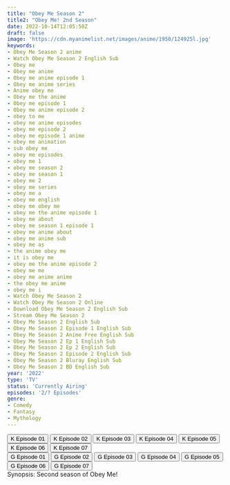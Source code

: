 ```yaml
---
title: "Obey Me Season 2"
title2: "Obey Me! 2nd Season"
date: 2022-10-14T12:05:50Z
draft: false
image: 'https://cdn.myanimelist.net/images/anime/1950/124925l.jpg'
keywords:
- Obey Me Season 2 anime
- Watch Obey Me Season 2 English Sub
- Obey me
- Obey me anime
- Obey me anime episode 1
- Obey me anime series
- Anime obey me
- Obey me the anime
- Obey me episode 1
- Obey me anime episode 2
- obey to me
- obey me anime episodes
- obey me episode 2
- obey me episode 1 anime
- obey me animation
- sub obey me
- obey me episodes
- obey me 1
- obey me season 2
- obey me season 1
- obey me 2
- obey me series
- obey me a
- obey me english
- obey me obey me
- obey me the anime episode 1
- obey me about
- obey me season 1 episode 1
- obey me anime about
- obey me anime sub
- obey me as
- the anime obey me
- it is obey me
- obey me the anime episode 2
- obey me me
- obey me anime anime
- the obey me anime
- obey me i
- Watch Obey Me Season 2
- Watch Obey Me Season 2 Online
- Download Obey Me Season 2 English Sub
- Stream Obey Me Season 2
- Obey Me Season 2 English Sub
- Obey Me Season 2 Episode 1 English Sub
- Obey Me Season 2 Anime Free English Sub
- Obey Me Season 2 Ep 1 English Sub
- Obey Me Season 2 Ep 2 English Sub
- Obey Me Season 2 Episode 2 English Sub
- Obey Me Season 2 Bluray English Sub
- Obey Me Season 2 BD English Sub
year: '2022'
type: 'TV'
status: 'Currently Airing'
episodes: '2/? Episodes'
genre:
- Comedy
- Fantasy
- Mythology
---
```


<div class="d-g gg-10">
<div class="d-g gg-5 gtc-r ai-c">
<button onclick="window.open('?kwf=anime/ObeyMeSS2/Obey Me! S2 - 01','_blank')">K Episode 01</button>
<button onclick="window.open('?kwf=anime/ObeyMeSS2/Obey Me! S2 - 02','_blank')">K Episode 02</button>
<button onclick="window.open('?kwf=anime/ObeyMeSS2/Obey Me! S2 - 03','_blank')">K Episode 03</button>
<button onclick="window.open('?kwf=anime/ObeyMeSS2/Obey Me! S2 - 04','_blank')">K Episode 04</button>
<button onclick="window.open('?kwf=anime/ObeyMeSS2/Obey Me! S2 - 05','_blank')">K Episode 05</button>
<button onclick="window.open('?kwf=anime/ObeyMeSS2/Obey Me! S2 - 06','_blank')">K Episode 06</button>
<button onclick="window.open('?kwf=anime/ObeyMeSS2/Obey Me! S2 - 07','_blank')">K Episode 07</button>
</div>
<div class="d-g gg-5 gtc-r ai-c">
<button onclick="window.open('?gog=obey-me-season-2-episode-1','_blank')">G Episode 01</button>
<button onclick="window.open('?gog=obey-me-season-2-episode-2','_blank')">G Episode 02</button>
<button onclick="window.open('?gog=obey-me-season-2-episode-3','_blank')">G Episode 03</button>
<button onclick="window.open('?gog=obey-me-season-2-episode-4','_blank')">G Episode 04</button>
<button onclick="window.open('?gog=obey-me-season-2-episode-5','_blank')">G Episode 05</button>
<button onclick="window.open('?gog=obey-me-season-2-episode-6','_blank')">G Episode 06</button>
<button onclick="window.open('?gog=obey-me-season-2-episode-7','_blank')">G Episode 07</button>
</div>
</div>
<div class="bc-1 p-5 d-g gg-5">Synopsis: Second season of Obey Me!
</div>